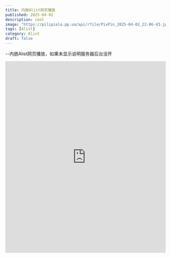 ```yaml
---
title: 内嵌Alist网页播放
published: 2025-04-02
description: cool
image: "https://pilipiala.pp.ua/api/rfile/PixPin_2025-04-02_22-06-43.jpg"
tags: [Alist]
category: Alist
draft: false
---
```


--内嵌Alist网页播放，如果未显示说明服务器后台没开
<iframe src="https://myalist.hk1.sian.one" allowfullscreen width="100%" height="600px" frameborder="0"></iframe>